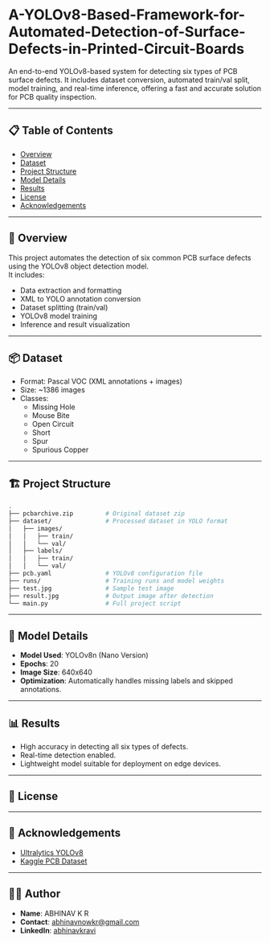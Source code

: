 # A-YOLOv8-Based-Framework-for-Automated-Detection-of-Surface-Defects-in-Printed-Circuit-Boards
An end-to-end YOLOv8-based system for detecting six types of PCB surface defects. It includes dataset conversion, automated train/val split, model training, and real-time inference, offering a fast and accurate solution for PCB quality inspection.

---

## 📋 Table of Contents

- [Overview](#overview)
- [Dataset](#dataset)
- [Project Structure](#project-structure)
- [Model Details](#model-details)
- [Results](#results)
- [License](#license)
- [Acknowledgements](#acknowledgements)

---

## 🚀 Overview

This project automates the detection of six common PCB surface defects using the YOLOv8 object detection model.  
It includes:

- Data extraction and formatting
- XML to YOLO annotation conversion
- Dataset splitting (train/val)
- YOLOv8 model training
- Inference and result visualization

---

## 📦 Dataset

- Format: Pascal VOC (XML annotations + images)
- Size: ~1386 images
- Classes:
  - Missing Hole
  - Mouse Bite
  - Open Circuit
  - Short
  - Spur
  - Spurious Copper

---

## 🏗️ Project Structure

```bash
.
├── pcbarchive.zip         # Original dataset zip
├── dataset/               # Processed dataset in YOLO format
│   ├── images/
│   │   ├── train/
│   │   └── val/
│   ├── labels/
│   │   ├── train/
│   │   └── val/
├── pcb.yaml               # YOLOv8 configuration file
├── runs/                  # Training runs and model weights
├── test.jpg               # Sample test image
├── result.jpg             # Output image after detection
└── main.py                # Full project script
```

---



## 🧠 Model Details

- **Model Used**: YOLOv8n (Nano Version)
- **Epochs**: 20
- **Image Size**: 640x640
- **Optimization**: Automatically handles missing labels and skipped annotations.

---

## 📊 Results

- High accuracy in detecting all six types of defects.
- Real-time detection enabled.
- Lightweight model suitable for deployment on edge devices.

---

## 📄 License


---

## 🙏 Acknowledgements

- [Ultralytics YOLOv8](https://github.com/ultralytics/ultralytics)
- [Kaggle PCB Dataset](https://www.kaggle.com/datasets)

---

## 👨‍💻 Author
- **Name**: ABHINAV K R
- **Contact**: abhinavnowkr@gmail.com
- **LinkedIn**: [abhinavkravi](https://www.linkedin.com/in/abhinavkravi/)
